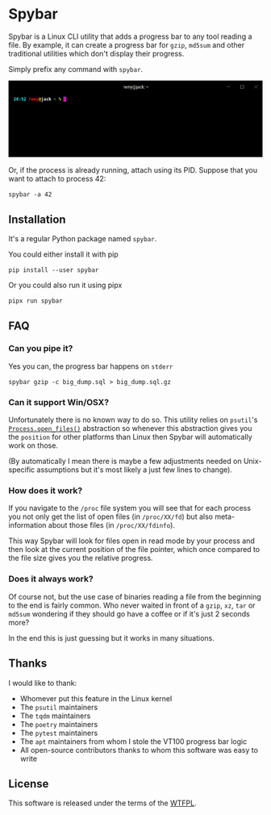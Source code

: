 # Spybar

Spybar is a Linux CLI utility that adds a progress bar to any tool reading a
file. By example, it can create a progress bar for `gzip`, `md5sum` and other
traditional utilities which don't display their progress.

Simply prefix any command with `spybar`.

![`spybar gzip that_big_file.dat`](./doc/spybar_demo.gif)

Or, if the process is already running, attach using its PID. Suppose that you
want to attach to process 42:

```
spybar -a 42
```

## Installation

It's a regular Python package named `spybar`.

You could either install it with pip

```
pip install --user spybar 
```

Or you could also run it using pipx

```
pipx run spybar
```

## FAQ

### Can you pipe it?

Yes you can, the progress bar happens on `stderr`

```
spybar gzip -c big_dump.sql > big_dump.sql.gz
```

### Can it support Win/OSX?

Unfortunately there is no known way to do so. This utility relies on `psutil`'s
[`Process.open_files()`](https://psutil.readthedocs.io/en/latest/index.html#psutil.Process.open_files)
abstraction so whenever this abstraction gives you the `position` for other
platforms than Linux then Spybar will automatically work on those.

(By automatically I mean there is maybe a few adjustments needed on 
Unix-specific assumptions but it's most likely a just few lines to change).

### How does it work?

If you navigate to the `/proc` file system you will see that for each process
you not only get the list of open files (in `/proc/XX/fd`) but also 
meta-information about those files (in `/proc/XX/fdinfo`).

This way Spybar will look for files open in read mode by your process and then
look at the current position of the file pointer, which once compared to the
file size gives you the relative progress.

### Does it always work?

Of course not, but the use case of binaries reading a file from the beginning
to the end is fairly common. Who never waited in front of a `gzip`, `xz`, `tar`
or `md5sum` wondering if they should go have a coffee or if it's just 2 seconds
more?

In the end this is just guessing but it works in many situations.

## Thanks

I would like to thank:

- Whomever put this feature in the Linux kernel
- The `psutil` maintainers
- The `tqdm` maintainers
- The `poetry` maintainers
- The `pytest` maintainers
- The `apt` maintainers from whom I stole the VT100 progress bar logic
- All open-source contributors thanks to whom this software was easy to write

## License

This software is released under the terms of the [WTFPL](./LICENSE).
